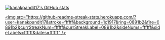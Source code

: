 <a href="https://github.com/kanakpandit17"><img src="https://github-readme-stats.vercel.app/api?username=kanakpandit17&show_icons=true&hide=&count_private=true&title_color=0891b2&text_color=ffffff&icon_color=0891b2&bg_color=1c1917&show_icons=true" alt="kanakpandit17's GitHub stats" /></a>

<a href="https://github.com/kanakpandit17"><img src="https://github-readme-streak-stats.herokuapp.com/?user=kanakpandit17&stroke=ffffff&background=1c1917&ring=0891b2&fire=0891b2&currStreakNum=ffffff&currStreakLabel=0891b2&sideNums=ffffff&sideLabels=ffffff&dates=ffffff" /></a>
